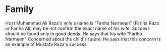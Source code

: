 # Family
Host Muhammad Ali Raza's wife's name is “Fariha Narmeen" (Fariha Raza or Fariha Ali) may be not confirm the exact name of his wife. Success should be found only in good deeds. He says that his wife "Fariha Narmeen" Concerned about the child's future, He says that this concern is an example of Mustafa Raza's success.
